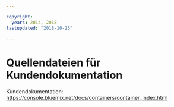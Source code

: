 ```yaml
---

copyright:
  years: 2014, 2018
lastupdated: "2018-10-25"

---
```



# Quellendateien für Kundendokumentation

Kundendokumentation: https://console.bluemix.net/docs/containers/container_index.html


